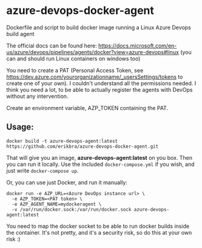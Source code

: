 # azure-devops-docker-agent
Dockerfile and script to build  docker image running a Linux Azure Devops build agent

The official docs can be found here: https://docs.microsoft.com/en-us/azure/devops/pipelines/agents/docker?view=azure-devops#linux  (you can and should run Linux containers on windows too)

You need to create a PAT (Personal Access Token, see https://dev.azure.com/yourorganizationname/_usersSettings/tokens to create one of your own). I couldn't understand all the permissions needed. I think you need a lot, to be able to actually register the agents with DevOps without any intervention.

Create an environment variable, AZP_TOKEN containing the PAT.

## Usage:

```
docker build -t azure-devops-agent:latest https://github.com/erikbra/azure-devops-docker-agent.git
```

That will give you an image, **azure-devops-agent:latest** on you box. Then you can run it locally.
Use the included `docker-compose.yml` if you wish, and just write `docker-compose up`. 

Or, you can use just Docker, and run it manually:

```
docker run -e AZP_URL=<Azure DevOps instance url> \
  -e AZP_TOKEN=<PAT token> \
  -e AZP_AGENT_NAME=mydockeragent \
  -v /var/run/docker.sock:/var/run/docker.sock azure-devops-agent:latest
```

You need to map the docker socket to be able to run docker builds inside the container. It's not pretty, and it's a security risk, so do this at your own risk :)


